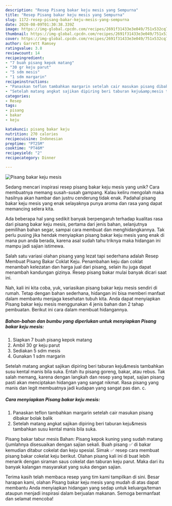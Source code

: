 ```yaml
---
description: "Resep Pisang bakar keju mesis yang Sempurna"
title: "Resep Pisang bakar keju mesis yang Sempurna"
slug: 1172-resep-pisang-bakar-keju-mesis-yang-sempurna
date: 2020-08-09T01:30:38.339Z
image: https://img-global.cpcdn.com/recipes/2691f31433e3e049/751x532cq70/pisang-bakar-keju-mesis-foto-resep-utama.jpg
thumbnail: https://img-global.cpcdn.com/recipes/2691f31433e3e049/751x532cq70/pisang-bakar-keju-mesis-foto-resep-utama.jpg
cover: https://img-global.cpcdn.com/recipes/2691f31433e3e049/751x532cq70/pisang-bakar-keju-mesis-foto-resep-utama.jpg
author: Garrett Ramsey
ratingvalue: 3.8
reviewcount: 14
recipeingredient:
- "7 buah pisang kepok matang"
- "30 gr keju parut"
- "5 sdm mesis"
- "1 sdm margarin"
recipeinstructions:
- "Panaskan teflon tambahkan margarin setelah cair masukan pisang dibakar bolak balik"
- "Setelah matang angkat sajikan dipiring beri taburan keju&amp;mesis tambahkan susu kental manis bila suka."
categories:
- Resep
tags:
- pisang
- bakar
- keju

katakunci: pisang bakar keju 
nutrition: 270 calories
recipecuisine: Indonesian
preptime: "PT25M"
cooktime: "PT46M"
recipeyield: "2"
recipecategory: Dinner

---
```



![Pisang bakar keju mesis](https://img-global.cpcdn.com/recipes/2691f31433e3e049/751x532cq70/pisang-bakar-keju-mesis-foto-resep-utama.jpg)

Sedang mencari inspirasi resep pisang bakar keju mesis yang unik? Cara membuatnya memang susah-susah gampang. Kalau keliru mengolah maka hasilnya akan hambar dan justru cenderung tidak enak. Padahal pisang bakar keju mesis yang enak selayaknya punya aroma dan rasa yang dapat memancing selera kita.

Ada beberapa hal yang sedikit banyak berpengaruh terhadap kualitas rasa dari pisang bakar keju mesis, pertama dari jenis bahan, selanjutnya pemilihan bahan segar, sampai cara membuat dan menghidangkannya. Tak perlu pusing jika hendak menyiapkan pisang bakar keju mesis yang enak di mana pun anda berada, karena asal sudah tahu triknya maka hidangan ini mampu jadi sajian istimewa.

Salah satu variasi olahan pisang yang lezat tapi sederhana adalah Resep Membuat Pisang Bakar Coklat Keju. Penambahan keju dan coklat menambah kelezatan dan harga jual dari pisang, selain itu juga dapat menambah kandungan gizinya. Resep pisang bakar mulai banyak dicari saat ini.


Nah, kali ini kita coba, yuk, variasikan pisang bakar keju mesis sendiri di rumah. Tetap dengan bahan sederhana, hidangan ini bisa memberi manfaat dalam membantu menjaga kesehatan tubuh kita. Anda dapat menyiapkan Pisang bakar keju mesis menggunakan 4 jenis bahan dan 2 tahap pembuatan. Berikut ini cara dalam membuat hidangannya.

<!--inarticleads1-->

##### Bahan-bahan dan bumbu yang diperlukan untuk menyiapkan Pisang bakar keju mesis:

1. Siapkan 7 buah pisang kepok matang
1. Ambil 30 gr keju parut
1. Sediakan 5 sdm mesis
1. Gunakan 1 sdm margarin


Setelah matang angkat sajikan dipiring beri taburan keju&amp;mesis tambahkan susu kental manis bila suka. Entah itu pisang goreng, bakar, atau rebus. Tak salah memang, karena dengan langkah dan resep yang tepat, sajian pisang pasti akan menciptakan hidangan yang sangat nikmat. Rasa pisang yang manis dan legit membuatnya jadi kudapan yang sangat pas dan. c. 

<!--inarticleads2-->

##### Cara menyiapkan Pisang bakar keju mesis:

1. Panaskan teflon tambahkan margarin setelah cair masukan pisang dibakar bolak balik
1. Setelah matang angkat sajikan dipiring beri taburan keju&amp;mesis tambahkan susu kental manis bila suka.


Pisang bakar tabur mesis Bahan: Pisang kepok kuning yang sudah matang (jumlahnya disesuaikan dengan sajian sekali. Buah pisang ✅ di bakar kemudian ditabur cokelat dan keju spesial. Simak ✅ resep cara membuat pisang bakar cokelat keju berikut. Olahan pisang kali ini di buat lebih menarik dengan siraman saus cokelat dan taburan keju parut. Maka dari itu banyak kalangan masyarakat yang suka dengan sajian. 

Terima kasih telah membaca resep yang tim kami tampilkan di sini. Besar harapan kami, olahan Pisang bakar keju mesis yang mudah di atas dapat membantu Anda menyiapkan hidangan yang sedap untuk keluarga/teman ataupun menjadi inspirasi dalam berjualan makanan. Semoga bermanfaat dan selamat mencoba!
